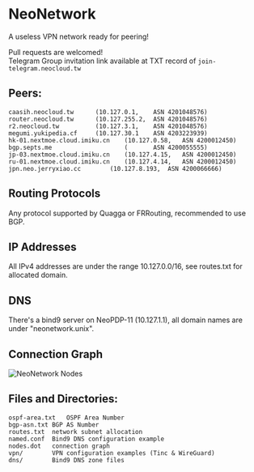 # NeoNetwork
A useless VPN network ready for peering!

Pull requests are welcomed!  
Telegram Group invitation link available at TXT record of `join-telegram.neocloud.tw`

## Peers:
	caasih.neocloud.tw		(10.127.0.1,	ASN 4201048576)
	router.neocloud.tw		(10.127.255.2,	ASN 4201048576)
	r2.neocloud.tw			(10.127.3.1,	ASN 4201048576)
	megumi.yukipedia.cf		(10.127.30.1    ASN 4203223939)
	hk-01.nextmoe.cloud.imiku.cn	(10.127.0.58,	ASN 4200012450)
	bgp.septs.me                    (		ASN 4200055555)
	jp-03.nextmoe.cloud.imiku.cn	(10.127.4.15,	ASN 4200012450)
	ru-01.nextmoe.cloud.imiku.cn	(10.127.4.14,	ASN 4200012450)
	jpn.neo.jerryxiao.cc		(10.127.8.193,	ASN 4200066666)

## Routing Protocols
Any protocol supported by Quagga or FRRouting, recommended to use BGP.

## IP Addresses
All IPv4 addresses are under the range 10.127.0.0/16,
see routes.txt for allocated domain.

## DNS
There's a bind9 server on NeoPDP-11 (10.127.1.1), all domain names are under "neonetwork.unix".

## Connection Graph
![NeoNetwork Nodes](https://raw.githubusercontent.com/NeoChen1024/NeoNetwork/master/nodes.svg)

## Files and Directories:
	ospf-area.txt	OSPF Area Number
	bgp-asn.txt	BGP AS Number
	routes.txt	network subnet allocation
	named.conf	Bind9 DNS configuration example
	nodes.dot	connection graph
	vpn/		VPN configuration examples (Tinc & WireGuard)
	dns/		Bind9 DNS zone files

